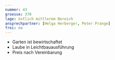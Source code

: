 ```yaml
---
nummer: 43
groesse: 370
lage: östlich mittlerem Bereich
ansprechpartner: [Helga Herberger, Peter Prange]
frei: no
---
```


- Garten ist be&shy;wirt&shy;schaf&shy;tet
- Laube in Leicht&shy;bau&shy;aus&shy;führ&shy;ung
- Preis nach Ver&shy;ein&shy;bar&shy;ung
